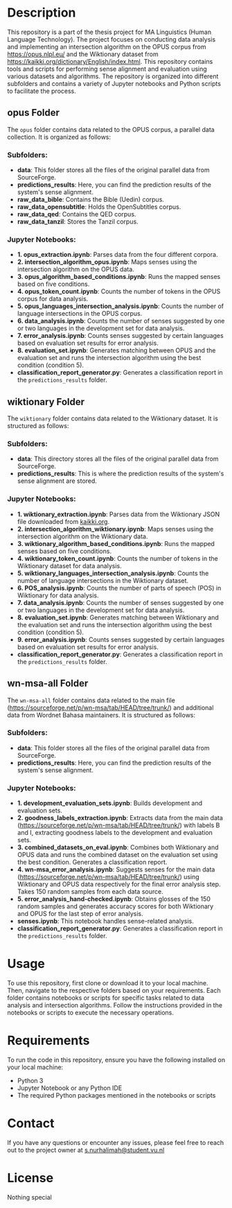 # Description
This repository is a part of the thesis project for MA Linguistics (Human Language Technology). The project focuses on conducting data analysis and implementing an intersection algorithm on the OPUS corpus from https://opus.nlpl.eu/ and the Wiktionary dataset from https://kaikki.org/dictionary/English/index.html. This repository contains tools and scripts for performing sense alignment and evaluation using various datasets and algorithms. The repository is organized into different subfolders and contains a variety of Jupyter notebooks and Python scripts to facilitate the process.

## opus Folder

The `opus` folder contains data related to the OPUS corpus, a parallel data collection. It is organized as follows:

### Subfolders:

- **data**: This folder stores all the files of the original parallel data from SourceForge.
- **predictions_results**: Here, you can find the prediction results of the system's sense alignment.
- **raw_data_bible**: Contains the Bible (Uedin) corpus.
- **raw_data_opensubtitle**: Holds the OpenSubtitles corpus.
- **raw_data_qed**: Contains the QED corpus.
- **raw_data_tanzil**: Stores the Tanzil corpus.

### Jupyter Notebooks:

- **1. opus_extraction.ipynb**: Parses data from the four different corpora.
- **2. intersection_algorithm_opus.ipynb**: Maps senses using the intersection algorithm on the OPUS data.
- **3. opus_algorithm_based_conditions.ipynb**: Runs the mapped senses based on five conditions.
- **4. opus_token_count.ipynb**: Counts the number of tokens in the OPUS corpus for data analysis.
- **5. opus_languages_intersection_analysis.ipynb**: Counts the number of language intersections in the OPUS corpus.
- **6. data_analysis.ipynb**: Counts the number of senses suggested by one or two languages in the development set for data analysis.
- **7. error_analysis.ipynb**: Counts senses suggested by certain languages based on evaluation set results for error analysis.
- **8. evaluation_set.ipynb**: Generates matching between OPUS and the evaluation set and runs the intersection algorithm using the best condition (condition 5).
- **classification_report_generator.py**: Generates a classification report in the `predictions_results` folder.

## wiktionary Folder

The `wiktionary` folder contains data related to the Wiktionary dataset. It is structured as follows:

### Subfolders:

- **data**: This directory stores all the files of the original parallel data from SourceForge.
- **predictions_results**: This is where the prediction results of the system's sense alignment are stored.

### Jupyter Notebooks:

- **1. wiktionary_extraction.ipynb**: Parses data from the Wiktionary JSON file downloaded from [kaikki.org](https://kaikki.org/dictionary/English/index.html).
- **2. intersection_algorithm_wiktionary.ipynb**: Maps senses using the intersection algorithm on the Wiktionary data.
- **3. wiktionary_algorithm_based_conditions.ipynb**: Runs the mapped senses based on five conditions.
- **4. wiktionary_token_count.ipynb**: Counts the number of tokens in the Wiktionary dataset for data analysis.
- **5. wiktionary_languages_intersection_analysis.ipynb**: Counts the number of language intersections in the Wiktionary dataset.
- **6. POS_analysis.ipynb**: Counts the number of parts of speech (POS) in Wiktionary for data analysis.
- **7. data_analysis.ipynb**: Counts the number of senses suggested by one or two languages in the development set for data analysis.
- **8. evaluation_set.ipynb**: Generates matching between Wiktionary and the evaluation set and runs the intersection algorithm using the best condition (condition 5).
- **9. error_analysis.ipynb**: Counts senses suggested by certain languages based on evaluation set results for error analysis.
- **classification_report_generator.py**: Generates a classification report in the `predictions_results` folder.

## wn-msa-all Folder

The `wn-msa-all` folder contains data related to the main file (https://sourceforge.net/p/wn-msa/tab/HEAD/tree/trunk/) and additional data from Wordnet Bahasa maintainers. It is structured as follows:

### Subfolders:

- **data**: This folder stores all the files of the original parallel data from SourceForge.
- **predictions_results**: Here, you can find the prediction results of the system's sense alignment.

### Jupyter Notebooks:

- **1. development_evaluation_sets.ipynb**: Builds development and evaluation sets.
- **2. goodness_labels_extraction.ipynb**: Extracts data from the main data (https://sourceforge.net/p/wn-msa/tab/HEAD/tree/trunk/) with labels B and I, extracting goodness labels to the development and evaluation sets.
- **3. combined_datasets_on_eval.ipynb**: Combines both Wiktionary and OPUS data and runs the combined dataset on the evaluation set using the best condition. Generates a classification report.
- **4. wn-msa_error_analysis.ipynb**: Suggests senses for the main data (https://sourceforge.net/p/wn-msa/tab/HEAD/tree/trunk/) using Wiktionary and OPUS data respectively for the final error analysis step. Takes 150 random samples from each data source.
- **5. error_analysis_hand-checked.ipynb**: Obtains glosses of the 150 random samples and generates accuracy scores for both Wiktionary and OPUS for the last step of error analysis.
- **senses.ipynb**: This notebook handles sense-related analysis.
- **classification_report_generator.py**: Generates a classification report in the `predictions_results` folder.




# Usage
To use this repository, first clone or download it to your local machine. Then, navigate to the respective folders based on your requirements. Each folder contains notebooks or scripts for specific tasks related to data analysis and intersection algorithms. Follow the instructions provided in the notebooks or scripts to execute the necessary operations.

# Requirements
To run the code in this repository, ensure you have the following installed on your local machine:

- Python 3
- Jupyter Notebook or any Python IDE
- The required Python packages mentioned in the notebooks or scripts

# Contact
If you have any questions or encounter any issues, please feel free to reach out to the project owner at s.nurhalimah@student.vu.nl

# License
Nothing special
